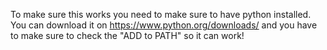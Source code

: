 To make sure this works you need to make sure to have python installed. You can download it on https://www.python.org/downloads/ and you have to make sure to check the "ADD to PATH" so it can work!
